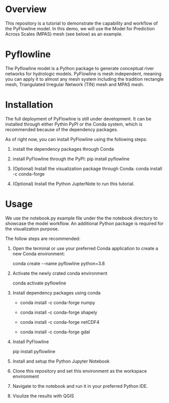 # Overview 
This repository is a tutorial to demonstrate the capability and workflow of the PyFlowline model. In this demo, we will use the Model for Prediction Across Scales (MPAS) mesh (see below) as an example.

# Pyflowline
The Pyflowline model is a Python package to generate conceptual river networks for hydrologic models. PyFlowline is mesh independent, meaning you can apply it to almost any mesh system including the tradition rectangle mesh, Triangulated Irregular Network (TIN) mesh and MPAS mesh.


# Installation
The full deployment of PyFlowline is still under development. It can be installed through either Pythin PyPI or the Conda system, which is recommended because of the dependency packages.

As of right now, you can install PyFlowline using the following steps:

1. install the dependency packages through Conda 


2. install PyFlowline through the PyPI:
    pip install pyflowline

3. (Optional) Install the visualization package through Conda:
    conda install -c conda-forge

4. (Optional) Install the Python JupterNote to run this tutorial.


# Usage
We use the notebook.py example file under the the notebook directory to showcase the model workflow.
An additional Python package is required for the visualization purpose. 

The follow steps are recommended:
1. Open the terminal or use your preferred Conda application to create a new Conda environment:

    conda create --name pyflowline python=3.8

2. Activate the newly crated conda environment

    conda activate pyflowline

3. Install dependency packages using conda

    * conda install -c conda-forge numpy

    * conda install -c conda-forge shapely

    * conda install -c conda-forge netCDF4

    * conda install -c conda-forge gdal

4. Install PyFlowline

    pip install pyflowline

5. Install and setup the Python Jupyter Notebook

6. Clone this repository and set this environment as the workspace environment

7. Navigate to the notebook and run it in your preferred Python IDE.

8. Visulize the results with QGIS




    

